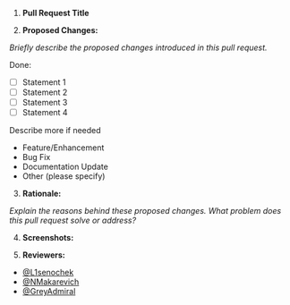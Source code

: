 1. **Pull Request Title**

2. **Proposed Changes:**

_Briefly describe the proposed changes introduced in this pull request._

Done:

- [ ] Statement 1
- [ ] Statement 2
- [ ] Statement 3
- [ ] Statement 4

Describe more if needed

- Feature/Enhancement
- Bug Fix
- Documentation Update
- Other (please specify)

3. **Rationale:**

_Explain the reasons behind these proposed changes.
What problem does this pull request solve or address?_

4. **Screenshots:**

5. **Reviewers:**

- [@L1senochek](https://github.com/L1senochek)
- [@NMakarevich](https://github.com/NMakarevich)
- [@GreyAdmiral](https://github.com/GreyAdmiral)
